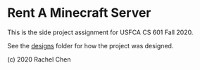 # Rent A Minecraft Server

This is the side project assignment for USFCA CS 601 Fall 2020.

See the [designs](./designs) folder for how the project was designed.

(c) 2020 Rachel Chen